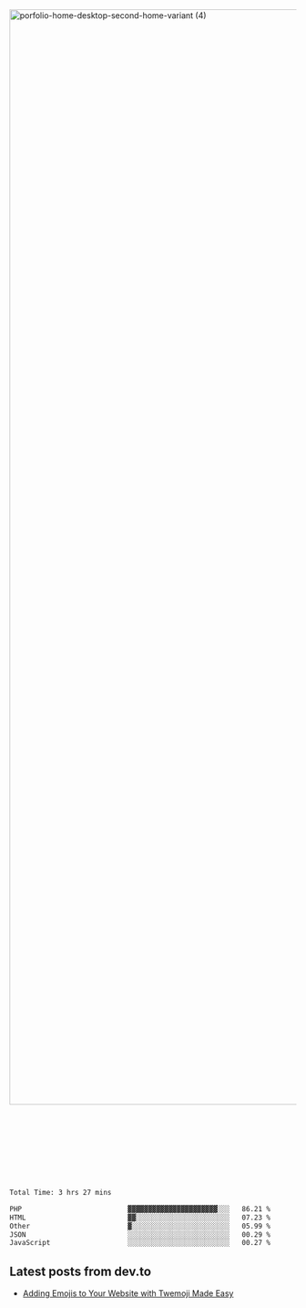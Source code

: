<img width="1920" alt="porfolio-home-desktop-second-home-variant (4)" src="https://user-images.githubusercontent.com/44812120/231556360-1ee1d327-1a45-4bda-a93d-dd32a34149e4.png">
 
 
 
 
 
 <br><br><br><br><br><br><br>
<!--START_SECTION:waka-->

```txt
Total Time: 3 hrs 27 mins

PHP                          ▓▓▓▓▓▓▓▓▓▓▓▓▓▓▓▓▓▓▓▓▓▓░░░   86.21 %
HTML                         ▓▓░░░░░░░░░░░░░░░░░░░░░░░   07.23 %
Other                        ▓░░░░░░░░░░░░░░░░░░░░░░░░   05.99 %
JSON                         ░░░░░░░░░░░░░░░░░░░░░░░░░   00.29 %
JavaScript                   ░░░░░░░░░░░░░░░░░░░░░░░░░   00.27 %
```

<!--END_SECTION:waka-->

## Latest posts from dev.to
<!-- MEDIUM-STORY-LIST:START -->
- [Adding Emojis to Your Website with Twemoji Made Easy](https://dev.to/danielsebesta/adding-emojis-to-your-website-with-twemoji-made-easy-mc8)
<!-- MEDIUM-STORY-LIST:END -->

